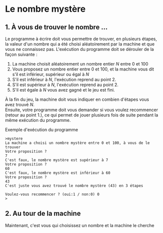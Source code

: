 # Le nombre mystère

## 1. À vous de trouver le nombre $\ldots$

Le programme à écrire doit vous permettre de trouver, en plusieurs étapes, la valeur d'un nombre qui a été choisi aléatoirement par la machine et que vous ne connaissez pas. L'exécution du programme doit se dérouler de la façon suivante :

1. La machine choisit aléatoirement un nombre entier $N$ entre $0$ et $100$
2. Vous proposez un nombre entier entre $0$ et $100$, et la machine vous dit s'il est inférieur, supérieur ou égal à $N$
3. S'il est inférieur à $N$, l'exécution reprend au point 2.
4. S'il est supérieur à $N$, l'exécution reprend au point 2.
5. S'il est égale à $N$ vous avez gagné et le jeu est fini.

À la fin du jeu, la machine doit vous indiquer en combien d'étapes vous avez trouvé $N$.\
Ensuite, votre programme doit vous demander si vous voulez recommencer (retour au point 1.), ce qui permet de jouer plusieurs fois de suite pendant la même exécution du programme.

Exemple d'exécution du programme

```text
>mystere
La machine a choisi un nombre mystère entre 0 et 100, à vous de le trouver
Votre proposition ?
7
C'est faux, le nombre mystère est supérieur à 7
Votre proposition ?
60
C'est faux, le nombre mystère est inférieur à 60
Votre proposition ?
43
C'est juste vous avez trouvé le nombre mystère (43) en 3 étapes

Voulez-vous recommencer ? (oui:1 / non:0) 0
>
```

## 2. Au tour de la machine

Maintenant, c'est vous qui choisissez un nombre et la machine le cherche
